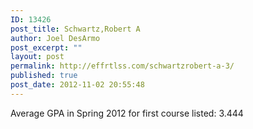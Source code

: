 ```yaml
---
ID: 13426
post_title: Schwartz,Robert A
author: Joel DesArmo
post_excerpt: ""
layout: post
permalink: http://effrtlss.com/schwartzrobert-a-3/
published: true
post_date: 2012-11-02 20:55:48
---
```

<p>Average GPA in Spring 2012 for first course listed: 3.444</p>